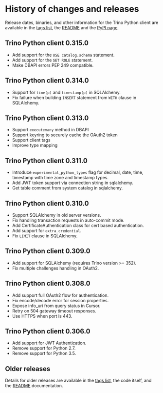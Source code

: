 # History of changes and releases

Release dates, binaries, and other information for the Trino Python client are
available in the [tags
list](https://github.com/trinodb/trino-python-client/tags), the
[README](https://github.com/trinodb/trino-python-client/blob/master/README.md)
and the [PyPI page](https://pypi.org/project/trino/).

## Trino Python client 0.315.0

* Add support for the `USE catalog.schema` statement.
* Add support for the `SET ROLE` statement.
* Make DBAPI errors PEP 249 compatible.

## Trino Python client 0.314.0

* Support for `time(p)` and `timestamp(p)` in SQLAlchemy.
* Fix failure when building `INSERT` statement from `WITH` clause in SQLAlchemy.

## Trino Python client 0.313.0

* Support `executemany` method in DBAPI
* Support keyring to securely cache the OAuth2 token
* Support client tags
* Improve type mapping

## Trino Python client 0.311.0

* Introduce `experimental_python_types` flag for decimal, date, time, timestamp
  with time zone and timestamp types.
* Add JWT token support via connection string in sqlalchemy.
* Get table comment from system catalog in sqlalchemy.

## Trino Python client 0.310.0

* Support SQLAlchemy in old server versions.
* Fix handling transaction requests in auto-commit mode.
* Add CertificateAuthentication class for cert based authentication.
* Add support for `extra_credential`.
* Fix `LIMIT` clause in SQLAlchemy.

## Trino Python client 0.309.0

* Add support for SQLAlchemy (requires Trino version >= 352).
* Fix multiple challenges handling in OAuth2.

## Trino Python client 0.308.0

* Add support full OAuth2 flow for authentication.
* Fix encode/decode error for session properties.
* Expose info_uri from query status in Cursor.
* Retry on 504 gateway timeout responses.
* Use HTTPS when port is 443.

## Trino Python client 0.306.0

* Add support for JWT Authentication.
* Remove support for Python 2.7.
* Remove support for Python 3.5.

## Older releases

Details for older releases are available in the [tags
list](https://github.com/trinodb/trino-python-client/tags), the code itself,
and the
[README](https://github.com/trinodb/trino-python-client/blob/master/README.md)
documentation.
